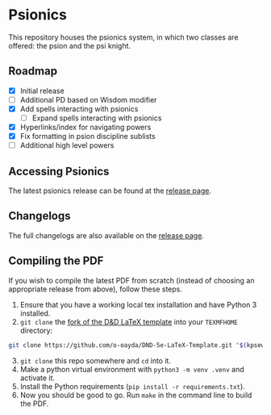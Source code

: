 # Psionics
This repository houses the psionics system, in which two classes are offered: the psion and the psi knight.

## Roadmap
- [x] Initial release
- [ ] Additional PD based on Wisdom modifier
- [x] Add spells interacting with psionics
    - [ ] Expand spells interacting with psionics
- [x] Hyperlinks/index for navigating powers
- [x] Fix formatting in psion discipline sublists
- [ ] Additional high level powers

## Accessing Psionics
The latest psionics release can be found at the [release page](https://github.com/o-oayda/Psionics/releases).

## Changelogs
The full changelogs are also available on the [release page](https://github.com/o-oayda/Psionics/releases).

## Compiling the PDF
If you wish to compile the latest PDF from scratch (instead of choosing an
appropriate release from above), follow these steps.
1. Ensure that you have a working local tex installation and have Python 3 installed.
2. `git clone` the [fork of the D&D LaTeX template](https://github.com/o-oayda/DND-5e-LaTeX-Template)
into your `TEXMFHOME` directory:
```sh
git clone https://github.com/o-oayda/DND-5e-LaTeX-Template.git "$(kpsewhich -var-value TEXMFHOME)/tex/latex/dnd"
```
3. `git clone` this repo somewhere and `cd` into it.
4. Make a python virtual environment with `python3 -m venv .venv` and activate it.
5. Install the Python requirements (`pip install -r requirements.txt`).
6. Now you should be good to go. Run `make` in the command line to build the PDF.